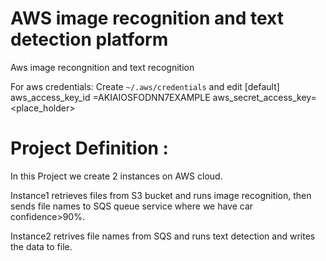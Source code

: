 # AWS image recognition and text detection platform

Aws image recongnition and text recognition

For aws credentials: 
Create ``` ~/.aws/credentials ``` and edit 
[default]
aws_access_key_id =AKIAIOSFODNN7EXAMPLE 
aws_secret_access_key=<place_holder>

# Project Definition : 

In this Project we create 2 instances on AWS cloud.

Instance1 retrieves files from S3 bucket and runs image recognition, then sends file names to SQS queue service where we have car confidence>90%. 

Instance2 retrives file names from SQS and runs text detection and writes the data to file. 
